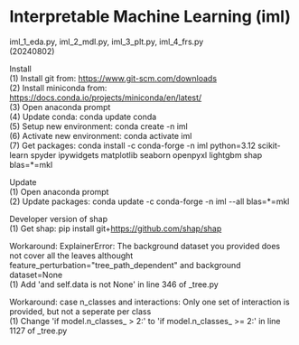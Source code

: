 # Interpretable Machine Learning (iml)  
iml_1_eda.py, iml_2_mdl.py, iml_3_plt.py, iml_4_frs.py  
(20240802)  
  
Install  
(1)  Install git from: https://www.git-scm.com/downloads  
(2)  Install miniconda from: https://docs.conda.io/projects/miniconda/en/latest/  
(3)  Open anaconda prompt  
(4)  Update conda: conda update conda  
(5)  Setup new environment: conda create -n iml  
(6)  Activate new environment: conda activate iml  
(7)  Get packages: conda install -c conda-forge -n iml python=3.12 scikit-learn spyder ipywidgets matplotlib seaborn openpyxl lightgbm shap blas=*=mkl  
  
Update  
(1)  Open anaconda prompt  
(2)  Update packages: conda update -c conda-forge -n iml --all blas=*=mkl  
  
Developer version of shap  
(1)  Get shap: pip install git+https://github.com/shap/shap  
  
Workaround: ExplainerError: The background dataset you provided does not cover all the leaves althought feature_perturbation="tree_path_dependent" and background dataset=None  
(1)  Add 'and self.data is not None' in line 346 of _tree.py  
  
Workaround: case n_classes and interactions: Only one set of interaction is provided, but not a seperate per class  
(1) Change 'if model.n_classes_ > 2:' to 'if model.n_classes_ >= 2:' in line 1127 of _tree.py  
